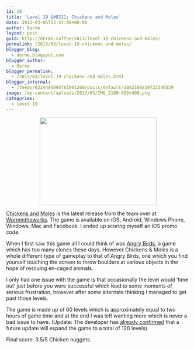 ```yaml
---
id: 28
title: 'Level 19 &#8211; Chickens and Moles'
date: 2013-03-05T23:47:00+00:00
author: Derme
layout: post
guid: http://derme.coffee/2013/level-19-chickens-and-moles/
permalink: /2013/03/level-19-chickens-and-moles/
blogger_blog:
  - derme.blogspot.com
blogger_author:
  - Derme
blogger_permalink:
  - /2013/03/level-19-chickens-and-moles.html
blogger_internal:
  - /feeds/6224486094781961260/posts/default/2882166810722346529
image: /wp-content/uploads/2013/03/IMG_2180-600x400.png
categories:
  - Level 19
---
```

<div style="clear: both; text-align: center;">
</div>

<div style="clear: both; text-align: center;">
  <a style="margin-left: 1em; margin-right: 1em;" href="http://derme.coffee/wp-content/uploads/2013/03/Official_Logo.png"><img src="http://derme.coffee/wp-content/uploads/2013/03/Official_Logo-300x225.png" alt="" width="320" height="240" border="0" /></a>
</div>

<p style="clear: both; text-align: left;">
  <a href="http://www.wormintheworks.com/apps/chickensandmoles/index.htm" target="_blank" rel="noopener">Chickens and Moles</a> is the latest release from the team over at <a href="http://www.wormintheworks.com/" target="_blank" rel="noopener">Wormintheworks</a>. The game is available on iOS, Android, Windows Phone, Windows, Mac and Facebook. I ended up scoring myself an iOS promo code.
</p>

<p style="clear: both; text-align: left;">
  When I first saw this game all I could think of was <a href="http://www.angrybirds.com/" target="_blank" rel="noopener">Angry Birds</a>, a game which has too many clones these days. However Chickens & Moles is a whole different type of gameplay to that of Angry Birds, one which you find yourself touching the screen to throw boulders at various objects in the hope of rescuing en-caged animals.
</p>

<p style="clear: both; text-align: left;">
  I only had one issue with the game is that occasionally the level would &#8216;time out&#8217; just before you were successful which lead to some moments of serious frustration, however after some alternate thinking I managed to get past those levels.
</p>

<p style="clear: both; text-align: left;">
  The game is made up of 60 levels which is approximately equal to two hours of game time and at the end I was left wanting more which is never a bad issue to have. (Update: The developer has <a href="https://twitter.com/GameDevDan/status/308948320808742912" target="_blank" rel="noopener">already confirmed</a> that a future update will expand the game to a total of 120 levels)
</p>

<p style="clear: both; text-align: left;">
  Final score: 3.5/5 Chicken nuggets.
</p>